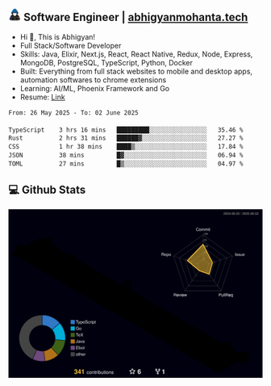 ## <picture><img src = "https://github.com/0xAbdulKhalid/0xAbdulKhalid/raw/main/assets/mdImages/about_me.gif" width = 25px></picture> Software Engineer | [abhigyanmohanta.tech](https://abhigyanmohanta.tech)


- Hi 👋, This is Abhigyan!
- Full Stack/Software Developer
- Skills: Java, Elixir, Next.js, React, React Native, Redux, Node, Express, MongoDB, PostgreSQL, TypeScript, Python, Docker
- Built: Everything from full stack websites to mobile and desktop apps, automation softwares to chrome extensions
- Learning: AI/ML, Phoenix Framework and Go
- Resume: [Link](https://abhigyan-mohanta.github.io/resume/)

<!--START_SECTION:waka-->

```txt
From: 26 May 2025 - To: 02 June 2025

TypeScript    3 hrs 16 mins   █████████░░░░░░░░░░░░░░░░   35.46 %
Rust          2 hrs 31 mins   ██████▓░░░░░░░░░░░░░░░░░░   27.27 %
CSS           1 hr 38 mins    ████▒░░░░░░░░░░░░░░░░░░░░   17.84 %
JSON          38 mins         █▓░░░░░░░░░░░░░░░░░░░░░░░   06.94 %
TOML          27 mins         █▒░░░░░░░░░░░░░░░░░░░░░░░   04.97 %
```

<!--END_SECTION:waka-->


## 💻 Github Stats
![](./profile-3d-contrib/profile-night-rainbow.svg)
